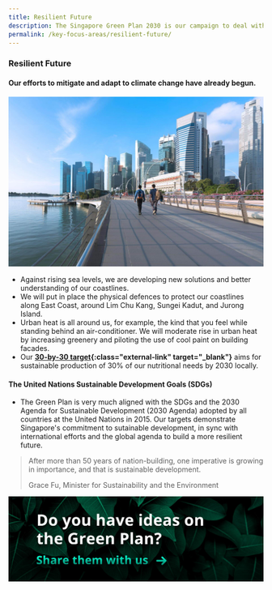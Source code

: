 ```yaml
---
title: Resilient Future
description: The Singapore Green Plan 2030 is our campaign to deal with climate change, which will last into the next century. Learn how we are starting our preparations to build a Resilient Future for Singapore. 
permalink: /key-focus-areas/resilient-future/
---
```


### Resilient Future

#### Our efforts to mitigate and adapt to climate change have already begun. 

![Resilient Future](/images/framework/framework_resilientfuture.jpg)

- Against rising sea levels, we are developing new solutions and better understanding of our coastlines.
- We will put in place the physical defences to protect our coastlines along East Coast, around Lim Chu Kang, Sungei Kadut, and Jurong Island. 
- Urban heat is all around us, for example, the kind that you feel while standing behind an air-conditioner. We will moderate rise in urban heat by increasing greenery and piloting the use of cool paint on building facades.
- Our **[30-by-30 target](https://www.sfa.gov.sg/docs/default-source/default-document-library/sfa-mewr-joint-media-release_30x30-express.pdf){:class="external-link" target="_blank"}** aims for sustainable production of 30% of our nutritional needs by 2030 locally.

#### The United Nations Sustainable Development Goals (SDGs)

- The Green Plan is very much aligned with the SDGs and the 2030 Agenda for Sustainable Development (2030 Agenda) adopted by all countries at the United Nations in 2015. Our targets demonstrate Singapore's commitment to sutainable development, in sync with international efforts and the global agenda to build a more resilient future.

<blockquote>
  <p>After more than 50 years of nation-building, one imperative is growing in importance, and that is sustainable development.</p>
  <span class="author">Grace Fu, Minister for Sustainability and the Environment</span>
</blockquote>

[![Ideas](/images/framework/framework_ideas.jpg)](https://form.gov.sg/6013d365bedd790011bb9c86)